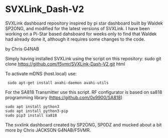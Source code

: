 # SVXLink_Dash-V2
SVXLink dashboard repository inspired by pi star dashboard built by Waldek SP2ONG, and modified for the latest versions of SVXLink. I have been working on a Pi-Star based dahsboard for weeks only to find that Waldek had already done it, although it requires some changes to the code.

by Chris G4NAB

Simply having installed SVXLink using the script on this repository: 
sudo git clone https://github.com/f5vmr/SVXLink-Dash-V2.git html 

To activate mDNS (host.local) use:
```
 sudo apt-get install avahi-daemon avahi-utils
```
For the SA818 Transmitter use this script.
RF configurator is based on sa818 programming library (https://github.com/0x9900/SA818)
```
sudo apt install python3
sudo apt install python3-pip
sudo pip3 install sa818
```

 

The svxlink dashboard created by SP2ONG, SP0DZ and mucked about a bit more by Chris JACKSON G4NAB/F5VMR.
